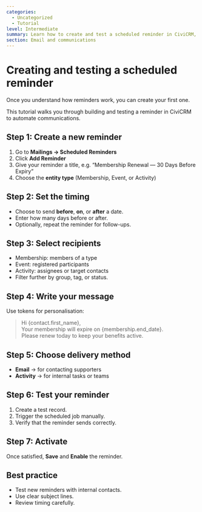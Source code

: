 ```yaml
---
categories:
  - Uncategorized
  - Tutorial
level: Intermediate
summary: Learn how to create and test a scheduled reminder in CiviCRM, step by step.
section: Email and communications
---
```


# Creating and testing a scheduled reminder

Once you understand how reminders work, you can create your first one.

This tutorial walks you through building and testing a reminder in CiviCRM to automate communications.

## Step 1: Create a new reminder
1. Go to **Mailings → Scheduled Reminders**  
2. Click **Add Reminder**  
3. Give your reminder a title, e.g. “Membership Renewal — 30 Days Before Expiry”  
4. Choose the **entity type** (Membership, Event, or Activity)

## Step 2: Set the timing
- Choose to send **before**, **on**, or **after** a date.  
- Enter how many days before or after.  
- Optionally, repeat the reminder for follow-ups.  

## Step 3: Select recipients
- Membership: members of a type  
- Event: registered participants  
- Activity: assignees or target contacts  
- Filter further by group, tag, or status.  

## Step 4: Write your message
Use tokens for personalisation:

> Hi {contact.first_name},  
> Your membership will expire on {membership.end_date}.  
> Please renew today to keep your benefits active.

## Step 5: Choose delivery method
- **Email** → for contacting supporters  
- **Activity** → for internal tasks or teams  

## Step 6: Test your reminder
1. Create a test record.  
2. Trigger the scheduled job manually.  
3. Verify that the reminder sends correctly.  

## Step 7: Activate
Once satisfied, **Save** and **Enable** the reminder.  

## Best practice
- Test new reminders with internal contacts.  
- Use clear subject lines.  
- Review timing carefully.
